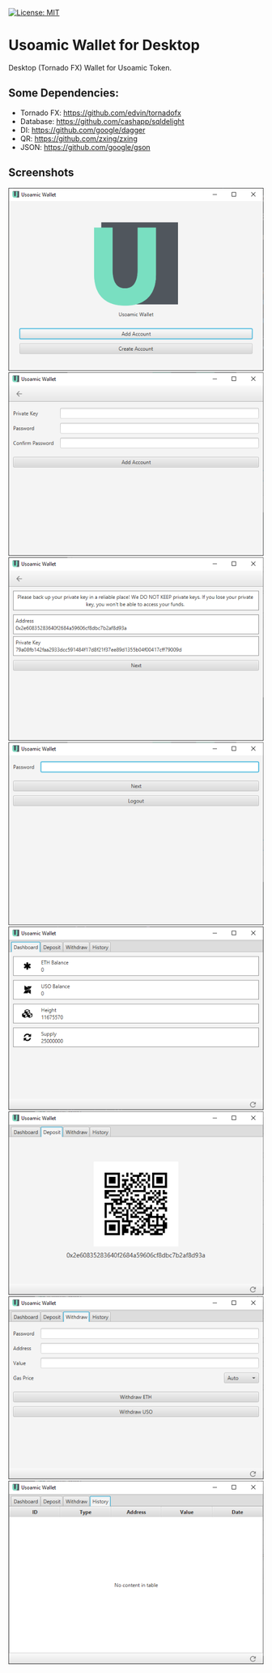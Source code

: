 [![License: MIT](https://img.shields.io/badge/License-MIT-lightgrey.svg)](https://github.com/usoamic/UsoamicWallet-Android/blob/master/LICENSE)
# Usoamic Wallet for Desktop

Desktop (Tornado FX) Wallet for Usoamic Token.

## Some Dependencies:
- Tornado FX: https://github.com/edvin/tornadofx
- Database: https://github.com/cashapp/sqldelight
- DI: https://github.com/google/dagger
- QR: https://github.com/zxing/zxing
- JSON: https://github.com/google/gson

## Screenshots
![Auth](./doc/screen-auth.png) ![Add](./doc/screen-add.png) ![Create](./doc/screen-create.png) ![Unlock](./doc/screen-unlock.png) ![Dashboard](./doc/screen-dashboard.png) ![Deposit](./doc/screen-deposit.png) ![Withdraw](./doc/screen-withdraw.png) ![History](./doc/screen-history.png) 
